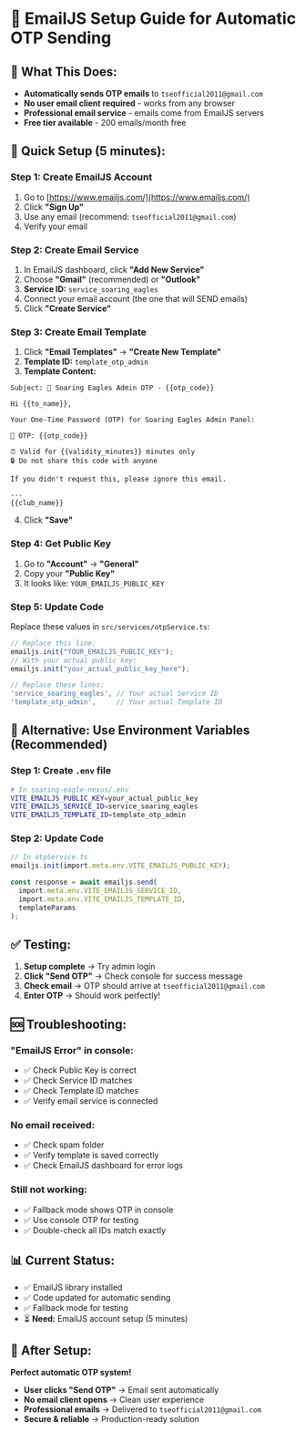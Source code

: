 # 📧 EmailJS Setup Guide for Automatic OTP Sending

## 🎯 **What This Does:**
- **Automatically sends OTP emails** to `tseofficial2011@gmail.com`
- **No user email client required** - works from any browser
- **Professional email service** - emails come from EmailJS servers
- **Free tier available** - 200 emails/month free

## 🚀 **Quick Setup (5 minutes):**

### **Step 1: Create EmailJS Account**
1. Go to [https://www.emailjs.com/](https://www.emailjs.com/)
2. Click **"Sign Up"** 
3. Use any email (recommend: `tseofficial2011@gmail.com`)
4. Verify your email

### **Step 2: Create Email Service**
1. In EmailJS dashboard, click **"Add New Service"**
2. Choose **"Gmail"** (recommended) or **"Outlook"**
3. **Service ID:** `service_soaring_eagles`
4. Connect your email account (the one that will SEND emails)
5. Click **"Create Service"**

### **Step 3: Create Email Template**
1. Click **"Email Templates"** → **"Create New Template"**
2. **Template ID:** `template_otp_admin`
3. **Template Content:**
```
Subject: 🔐 Soaring Eagles Admin OTP - {{otp_code}}

Hi {{to_name}},

Your One-Time Password (OTP) for Soaring Eagles Admin Panel:

🔐 OTP: {{otp_code}}

⏰ Valid for {{validity_minutes}} minutes only
🔒 Do not share this code with anyone

If you didn't request this, please ignore this email.

---
{{club_name}}
```
4. Click **"Save"**

### **Step 4: Get Public Key**
1. Go to **"Account"** → **"General"**
2. Copy your **"Public Key"**
3. It looks like: `YOUR_EMAILJS_PUBLIC_KEY`

### **Step 5: Update Code**
Replace these values in `src/services/otpService.ts`:

```typescript
// Replace this line:
emailjs.init("YOUR_EMAILJS_PUBLIC_KEY");
// With your actual public key:
emailjs.init("your_actual_public_key_here");

// Replace these lines:
'service_soaring_eagles', // Your actual Service ID
'template_otp_admin',     // Your actual Template ID
```

## 🔧 **Alternative: Use Environment Variables (Recommended)**

### **Step 1: Create `.env` file**
```bash
# In soaring-eagle-nexus/.env
VITE_EMAILJS_PUBLIC_KEY=your_actual_public_key
VITE_EMAILJS_SERVICE_ID=service_soaring_eagles
VITE_EMAILJS_TEMPLATE_ID=template_otp_admin
```

### **Step 2: Update Code**
```typescript
// In otpService.ts
emailjs.init(import.meta.env.VITE_EMAILJS_PUBLIC_KEY);

const response = await emailjs.send(
  import.meta.env.VITE_EMAILJS_SERVICE_ID,
  import.meta.env.VITE_EMAILJS_TEMPLATE_ID,
  templateParams
);
```

## ✅ **Testing:**
1. **Setup complete** → Try admin login
2. **Click "Send OTP"** → Check console for success message
3. **Check email** → OTP should arrive at `tseofficial2011@gmail.com`
4. **Enter OTP** → Should work perfectly!

## 🆘 **Troubleshooting:**

### **"EmailJS Error" in console:**
- ✅ Check Public Key is correct
- ✅ Check Service ID matches
- ✅ Check Template ID matches
- ✅ Verify email service is connected

### **No email received:**
- ✅ Check spam folder
- ✅ Verify template is saved correctly
- ✅ Check EmailJS dashboard for error logs

### **Still not working:**
- ✅ Fallback mode shows OTP in console
- ✅ Use console OTP for testing
- ✅ Double-check all IDs match exactly

## 📊 **Current Status:**
- ✅ EmailJS library installed
- ✅ Code updated for automatic sending
- ✅ Fallback mode for testing
- ⏳ **Need:** EmailJS account setup (5 minutes)

## 🎉 **After Setup:**
**Perfect automatic OTP system!**
- **User clicks "Send OTP"** → Email sent automatically
- **No email client opens** → Clean user experience  
- **Professional emails** → Delivered to `tseofficial2011@gmail.com`
- **Secure & reliable** → Production-ready solution
